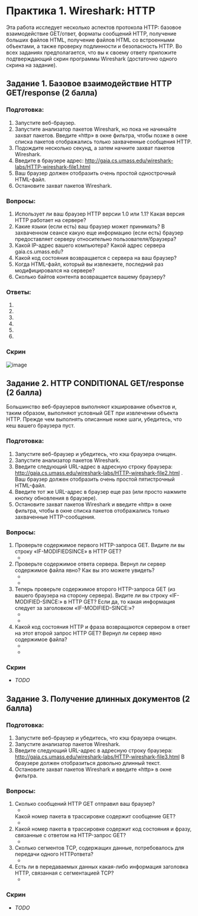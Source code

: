 # Практика 1. Wireshark: HTTP

Эта работа исследует несколько аспектов протокола HTTP: базовое взаимодействие GET/ответ,
форматы сообщений HTTP, получение больших файлов HTML, получение файлов HTML со
встроенными объектами, а также проверку подлинности и безопасность HTTP.
Во всех заданиях предполагается, что вы к своему ответу приложите подтверждающий
скрин программы Wireshark (достаточно одного скрина на задание). 

## Задание 1. Базовое взаимодействие HTTP GET/response (2 балла)

### Подготовка:
1. Запустите веб-браузер.
2. Запустите анализатор пакетов Wireshark, но пока не начинайте захват пакетов. Введите
«http» в окне фильтра, чтобы позже в окне списка пакетов отображались только
захваченные сообщения HTTP.
3. Подождите несколько секунд, а затем начните захват пакетов Wireshark.
4. Введите в браузере адрес: http://gaia.cs.umass.edu/wireshark-labs/HTTP-wireshark-file1.html
5. Ваш браузер должен отобразить очень простой однострочный HTML-файл.
6. Остановите захват пакетов Wireshark. 

### Вопросы:
1. Использует ли ваш браузер HTTP версии 1.0 или 1.1? Какая версия HTTP работает на
сервере?
2. Какие языки (если есть) ваш браузер может принимать? В захваченном сеансе какую еще
информацию (если есть) браузер предоставляет серверу относительно
пользователя/браузера?
3. Какой IP-адрес вашего компьютера? Какой адрес сервера gaia.cs.umass.edu?
4. Какой код состояния возвращается с сервера на ваш браузер?
5. Когда HTML-файл, который вы извлекаете, последний раз модифицировался на сервере?
6. Сколько байтов контента возвращается вашему браузеру?

### Ответы:
1. <!-- ответ -->
2. <!-- ответ -->
3. <!-- ответ -->
4. <!-- ответ -->
5. <!-- ответ -->
6. <!-- ответ -->

### Скрин
![image](https://github.com/mmvpm/networks-course-test/assets/54814796/8b70932f-44f9-4f9d-96fc-b219b3b9999e)

## Задание 2. HTTP CONDITIONAL GET/response (2 балла)
Большинство веб-браузеров выполняют кэширование объектов и, таким образом, выполняют
условный GET при извлечении объекта HTTP. Прежде чем выполнять описанные ниже шаги,
убедитесь, что кеш вашего браузера пуст.

### Подготовка:
1. Запустите веб-браузер и убедитесь, что кэш браузера очищен.
2. Запустите анализатор пакетов Wireshark.
3. Введите следующий URL-адрес в адресную строку браузера:
http://gaia.cs.umass.edu/wireshark-labs/HTTP-wireshark-file2.html .
Ваш браузер должен отобразить очень простой пятистрочный HTML-файл.
4. Введите тот же URL-адрес в браузер еще раз (или просто нажмите кнопку обновления в
браузере).
5. Остановите захват пакетов Wireshark и введите «http» в окне фильтра, чтобы в окне списка
пакетов отображались только захваченные HTTP-сообщения.

### Вопросы:
1. Проверьте содержимое первого HTTP-запроса GET. Видите ли вы строку «IF-MODIFIEDSINCE» в HTTP GET?
   - <!-- ответ -->
3. Проверьте содержимое ответа сервера. Вернул ли сервер содержимое файла явно? Как вы
это можете увидеть?
   - <!-- ответ -->
   - <!-- ответ -->
3. Теперь проверьте содержимое второго HTTP-запроса GET (из вашего браузера на сторону
сервера). Видите ли вы строку «IF-MODIFIED-SINCE:» в HTTP GET? Если да, то какая
информация следует за заголовком «IF-MODIFIED-SINCE:»?
   - <!-- ответ -->
   - <!-- ответ -->
4. Какой код состояния HTTP и фраза возвращаются сервером в ответ на этот второй запрос
HTTP GET? Вернул ли сервер явно содержимое файла? 
   - <!-- ответ -->
   - <!-- ответ -->

### Скрин
- _TODO_

## Задание 3. Получение длинных документов (2 балла)

### Подготовка:
1. Запустите веб-браузер и убедитесь, что кэш браузера очищен.
2. Запустите анализатор пакетов Wireshark.
3. Введите следующий URL-адрес в адресную строку браузера:
http://gaia.cs.umass.edu/wireshark-labs/HTTP-wireshark-file3.html
В браузере должен отобразиться довольно длинный текст.
4. Остановите захват пакетов Wireshark и введите «http» в окне фильтра.

### Вопросы:
1. Сколько сообщений HTTP GET отправил ваш браузер?
   - <!-- ответ -->
   Какой номер пакета в трассировке содержит сообщение GET?
   - <!-- ответ -->
2. Какой номер пакета в трассировке содержит код состояния и фразу, связанные с ответом
на HTTP-запрос GET?
   - <!-- ответ -->
3. Сколько сегментов TCP, содержащих данные, потребовалось для передачи одного HTTPответа?
   - <!-- ответ -->
5. Есть ли в передаваемых данных какая-либо информация заголовка HTTP, связанная с сегментацией TCP?
   - <!-- ответ -->

### Скрин
- _TODO_

